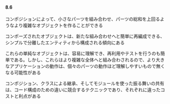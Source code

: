 #### 8.6

コンポジションによって、小さなパーツを組み合わせ、パーツの総和を上回るようなより複雑なオブジェクトを作ることができる

コンポーズされたオブジェクトは、新たな組み合わせへと簡単に再編成できる、シンプルで分離したエンティティから構成される傾向にある

これらの単純なオブジェクトは、容易に理解でき、再利用やテストを行うのも簡単である。しかし、これらはより複雑な全体へと組み合わされるので、より大きなアプリケーションの動作は、個々のパーツの動作ほど理解しやすいもので無くなる可能性がある

コンポジション、クラスによる継承、そしてモジュールを使った振る舞いの共有は、コード構成のための違いに競合するテクニックであり、それぞれに違ったコストと利点がある
